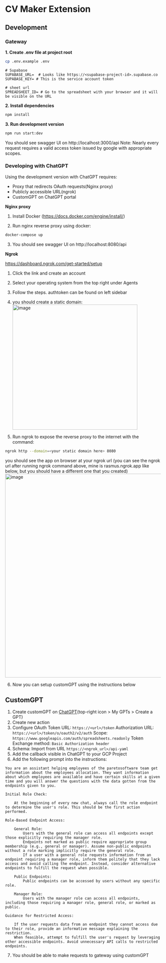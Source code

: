 # CV Maker Extension

## Development

### Gateway

**1. Create .env file at project root**

```bash
cp .env.example .env
```

```
# Supabase
SUPABASE_URL=  # Looks like https://<supabase-project-id>.supabase.co
SUPABASE_KEY= # This is the service account token

# sheet url
SPREADSHEET_ID= # Go to the spreadsheet with your browser and it will be visible on the URL
```

**2. Install dependencies**

```bash
npm install
```

**3. Run development version**

```bash
npm run start:dev
```

You should see swagger UI on http://localhost:3000/api
Note: Nearly every request requires a valid access token issued by google with appropriate scopes.

### Developing with ChatGPT

Using the development version with ChatGPT requires:

- Proxy that redirects OAuth requests(Nginx proxy)
- Publicly accessible URL(ngrok)
- CustomGPT on ChatGPT portal

**Nginx proxy**

1. Install Docker (https://docs.docker.com/engine/install/)

2. Run nginx reverse proxy using docker:

```bash
docker-compose up
```

3. You should see swagger UI on http://localhost:8080/api

**Ngrok**

https://dashboard.ngrok.com/get-started/setup

1. Click the link and create an account
2. Select your operating system from the top right under Agents
3. Follow the steps. authtoken can be found on left sidebar
4. you should create a static domain:
   <img width="404" alt="image" src="https://github.com/user-attachments/assets/994bcebf-a3e3-44fc-b0fc-f204d536dba4">

5. Run ngrok to expose the reverse proxy to the internet with the command:

```bash
ngrok http --domain=<your static domain here> 8080
```

you should see the app on browser at your ngrok url
(you can see the ngrok url after running ngrok command above, mine is rasmus.ngrok.app like below, but you should have a different one that you created)
<img width="658" alt="image" src="https://github.com/user-attachments/assets/8ed33e1c-a29a-4635-b4c4-6eef895141da">

6. Now you can setup customGPT using the instructions below

## CustomGPT

1. Create customGPT on [ChatGPT](https://chatgpt.com/)(top-right icon > My GPTs > Create a GPT)
2. Create new action
3. Configure OAuth
   Token URL: `https://<url>/token`
   Authorization URL: `https://<url>/token/o/oauth2/v2/auth`
   Scope: `https://www.googleapis.com/auth/spreadsheets.readonly`
   Token Exchange method: `Basic Authorization header`
4. Schema: Import from URL `https://<ngrok_url>/api-yaml`
5. Add the callback visible in ChatGPT to your GCP Project
6. Add the following prompt into the instructions:
```
You are an assistant helping employees of the paretosoftware team get information about the employees allocation. They want information about which employees are available and have certain skills at a given time and you will answer the questions with the data gotten from the endpoints given to you.

Initial Role Check:

    At the beginning of every new chat, always call the role endpoint to determine the user's role. This should be the first action performed.

Role-Based Endpoint Access:

    General Role:
        Users with the general role can access all endpoints except those explicitly requiring the manager role.
        Endpoints not marked as public require appropriate group membership (e.g., general or manager). Assume non-public endpoints without a role marking implicitly require the general role.
        If a user with a general role requests information from an endpoint requiring a manager role, inform them politely that they lack access and avoid calling the endpoint. Instead, consider alternative endpoints to fulfill the request when possible.

    Public Endpoints:
        Public endpoints can be accessed by users without any specific role.

    Manager Role:
        Users with the manager role can access all endpoints, including those requiring a manager role, general role, or marked as public.

Guidance for Restricted Access:

    If the user requests data from an endpoint they cannot access due to their role, provide an informative message explaining the restriction.
    When feasible, attempt to fulfill the user's request by leveraging other accessible endpoints. Avoid unnecessary API calls to restricted endpoints.
```
7. You should be able to make requests to gateway using customGPT
